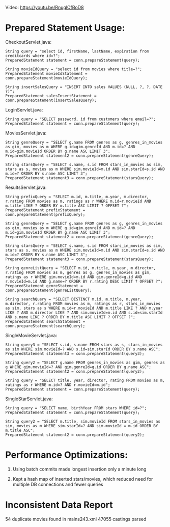 Video: https://youtu.be/RnuglOfBoD8

# Prepared Statement Usage:
    
CheckoutServlet.java:

    String query = "select id, firstName, lastName, expiration from creditcards where id=?";
    PreparedStatement statement = conn.prepareStatement(query);

    String movieIdQuery = "select id from movies where title=?";
    PreparedStatement movieIdStatement = conn.prepareStatement(movieIdQuery);

    String insertSalesQuery = "INSERT INTO sales VALUES (NULL, ?, ?, DATE ?)";
    PreparedStatement salesInsertStatement = conn.prepareStatement(insertSalesQuery);


LoginServlet.java:
           
    String query = "SELECT password, id from customers where email=?";
    PreparedStatement statement = conn.prepareStatement(query);

            
MoviesServlet.java:

    String genreQuery = "SELECT g.name FROM genres as g, genres_in_movies as gim, movies as m WHERE g.id=gim.genreId AND m.id=? AND m.id=gim.movieId ORDER BY g.name ASC LIMIT 3";
    PreparedStatement statement2 = conn.prepareStatement(genreQuery);

    String starsQuery = "SELECT s.name, s.id FROM stars_in_movies as sim, stars as s, movies as m WHERE sim.movieId=m.id AND sim.starId=s.id AND m.id=? ORDER BY s.name ASC LIMIT 3";
    PreparedStatement statement3 = conn.prepareStatement(starsQuery);


ResultsServlet.java:

    String prefixQuery = "SELECT m.id, m.title, m.year, m.director, r.rating FROM movies as m, ratings as r WHERE m.id=r.movieId AND m.title LIKE ? ORDER BY m.title ASC LIMIT ? OFFSET ?";
    PreparedStatement prefixStatement = conn.prepareStatement(prefixQuery);

    String genreQuery = "SELECT g.name FROM genres as g, genres_in_movies as gim, movies as m WHERE g.id=gim.genreId AND m.id=? AND m.id=gim.movieId ORDER BY g.name ASC LIMIT 3";
    PreparedStatement statement2 = conn.prepareStatement(genreQuery);

    String starsQuery = "SELECT s.name, s.id FROM stars_in_movies as sim, stars as s, movies as m WHERE sim.movieId=m.id AND sim.starId=s.id AND m.id=? ORDER BY s.name ASC LIMIT 3";
    PreparedStatement statement3 = conn.prepareStatement(starsQuery);

    String genreListQuery = "SELECT m.id, m.title, m.year, m.director, r.rating FROM movies as m, genres as g, genres_in_movies as gim, ratings as r WHERE gim.movieId=m.id AND gim.genreId=g.id AND r.movieId=m.id AND g.name=? ORDER BY r.rating DESC LIMIT ? OFFSET ?";
    PreparedStatement genreStatement = conn.prepareStatement(genreListQuery);
    
    String searchQuery = "SELECT DISTINCT m.id, m.title, m.year, m.director, r.rating FROM movies as m, ratings as r, stars_in_movies as sim, stars as s WHERE m.id=r.movieId AND m.title LIKE ? AND m.year LIKE ? AND m.director LIKE ? AND sim.movieId=m.id AND s.id=sim.starId AND s.name LIKE ? ORDER BY m.title ASC LIMIT ? OFFSET ?";
    PreparedStatement searchStatement = conn.prepareStatement(searchQuery);


SingleMovieServlet.java:

    String query3 = "SELECT s.id, s.name FROM stars as s, stars_in_movies as sim WHERE sim.movieId=? AND s.id=sim.starId ORDER BY s.name ASC";
    PreparedStatement statement3 = conn.prepareStatement(query3);

    String query2 = "SELECT g.name FROM genres_in_movies as gim, genres as g WHERE gim.movieId=? AND gim.genreId=g.id ORDER BY g.name ASC";
    PreparedStatement statement2 = conn.prepareStatement(query2);

    String query = "SELECT title, year, director, rating FROM movies as m, ratings as r WHERE m.id=? AND r.movieId=m.id";
    PreparedStatement statement = conn.prepareStatement(query);


SingleStarServlet.java:

    String query = "SELECT name, birthYear FROM stars WHERE id=?";
    PreparedStatement statement = conn.prepareStatement(query);
    
    String query2 = "SELECT m.title, sim.movieId FROM stars_in_movies as sim, movies as m WHERE sim.starId=? AND sim.movieId = m.id ORDER BY m.title ASC";
    PreparedStatement statement2 = conn.prepareStatement(query2);



# Performance Optimizations:
 1. Using batch commits made longest insertion only a minute long  

 2. Kept a hash map of inserted stars/movies, which reduced need for multiple DB connections
 and fewer queries


# Inconsistent Data Report
 54 duplicate movies found in mains243.xml
 47055 castings parsed